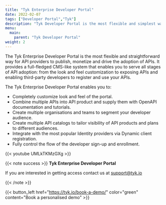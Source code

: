 ```yaml
---
title: "Tyk Enterprise Developer Portal"
date: 2022-02-07
tags: ["Developer Portal","Tyk"]
description: "Tyk Developer Portal is the most flexible and simplest way for API providers to publish, monetize and drive the adoption of APIs"
menu:
  main:
    parent: "Tyk Developer Portal"
weight: 2
---
```


The Tyk Enterprise Developer Portal is the most flexible and straightforward way for API providers to publish, monetize and drive the adoption of APIs. It provides a full-fledged CMS-like system that enables you to serve all stages of API adoption: from the look and feel customization to exposing APIs and enabling third-party developers to register and use your APIs.

The Tyk Enterprise Developer Portal enables you to:

* Completely customize look and feel of the portal.
* Combine multiple APIs into API product and supply them with OpenAPI documentation and tutorials.
* Create multiple organisations and teams to segment your developer audience.
* Create multiple API catalogs to tailor visibility of API products and plans to different audiences.
* Integrate with the most popular Identity providers via Dynamic client registration.
* Fully control the flow of the developer sign-up and enrollment.

{{< youtube UMLkTKMzGXg >}}

{{< note success >}}
**Tyk Enterprise Developer Portal**

If you are interested in getting access contact us at [support@tyk.io](<mailto:support@tyk.io?subject=Tyk Enterprise Portal Beta>)

{{< /note >}}

{{< button_left href="https://tyk.io/book-a-demo/" color="green" content="Book a personalised demo" >}}